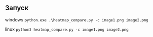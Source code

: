 ## Запуск
windows 
`` python.exe .\heatmap_compare.py -c image1.png image2.png ``

linux
`` python3 heatmap_compare.py -c image1.png image2.png ``
